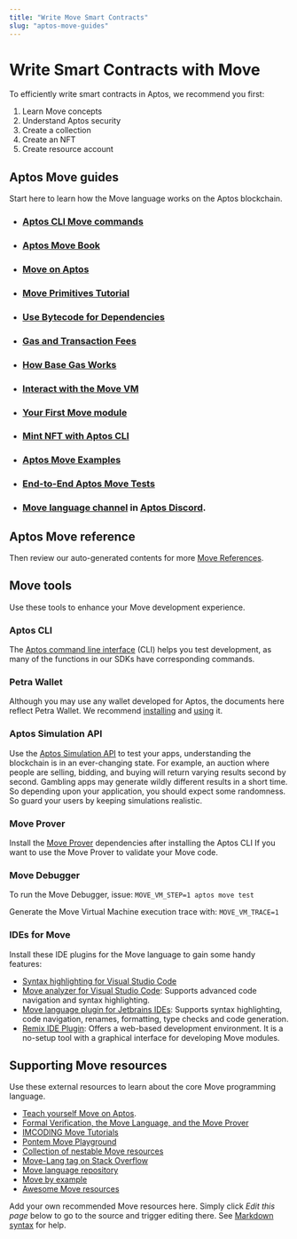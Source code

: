 ```yaml
---
title: "Write Move Smart Contracts"
slug: "aptos-move-guides"
---
```


# Write Smart Contracts with Move

To efficiently write smart contracts in Aptos, we recommend you first:

1. Learn Move concepts
1. Understand Aptos security
1. Create a collection
1. Create an NFT
1. Create resource account

## Aptos Move guides

Start here to learn how the Move language works on the Aptos blockchain. 

- ### [Aptos CLI Move commands](../../cli-tools/aptos-cli-tool/use-aptos-cli.md#move-examples)
- ### [Aptos Move Book](book/SUMMARY.md)
- ### [Move on Aptos](./move-on-aptos.md)
- ### [Move Primitives Tutorial](https://github.com/aptos-labs/aptos-core/tree/main/aptos-move/move-examples/move-tutorial)
- ### [Use Bytecode for Dependencies](./bytecode-dependencies.md)
- ### [Gas and Transaction Fees](../../concepts/gas-txn-fee.md)
- ### [How Base Gas Works](../../concepts/base-gas.md)
- ### [Interact with the Move VM](../interacting-with-the-blockchain.md)
- ### [Your First Move module](../../tutorials/first-move-module.md)
- ### [Mint NFT with Aptos CLI](./mint-nft-cli.md)
- ### [Aptos Move Examples](https://github.com/aptos-labs/aptos-core/tree/main/aptos-move/move-examples)
- ### [End-to-End Aptos Move Tests](https://github.com/aptos-labs/aptos-core/tree/main/aptos-move/e2e-move-tests/src/tests)
- ### [Move language channel](https://discord.com/channels/945856774056083548/955573698868432896) in [Aptos Discord](https://discord.gg/aptoslabs).

## Aptos Move reference

Then review our auto-generated contents for more [Move References](../../reference/move.md).

## Move tools

Use these tools to enhance your Move development experience.

### Aptos CLI

The [Aptos command line interface](../../cli-tools/aptos-cli-tool/index.md) (CLI) helps you test development, as many of the functions in our SDKs have corresponding commands.


### Petra Wallet

Although you may use any wallet developed for Aptos, the documents here reflect Petra Wallet. We recommend [installing](../../guides/install-petra-wallet.md) and [using](https://petra.app/docs/petra-intro) it.


### Aptos Simulation API

Use the [Aptos Simulation API](../../concepts/gas-txn-fee.md#estimating-the-gas-units-via-simulation) to test your apps, understanding the blockchain is in an ever-changing state. For example, an auction where people are selling, bidding, and buying will return varying results second by second. Gambling apps may generate wildly different results in a short time. So depending upon your application, you should expect some randomness. So guard your users by keeping simulations realistic.


### Move Prover

Install the [Move Prover](../../cli-tools/install-move-prover.md) dependencies after installing the Aptos CLI If you want to use the Move Prover to validate your Move code.

### Move Debugger

To run the Move Debugger, issue: `MOVE_VM_STEP=1 aptos move test`

Generate the Move Virtual Machine execution trace with: `MOVE_VM_TRACE=1`


### IDEs for Move

Install these IDE plugins for the Move language to gain some handy features:

- [Syntax highlighting for Visual Studio Code](https://marketplace.visualstudio.com/items?itemName=damirka.move-syntax)
- [Move analyzer for Visual Studio Code](https://marketplace.visualstudio.com/items?itemName=move.move-analyzer): Supports advanced code navigation and syntax highlighting.
- [Move language plugin for Jetbrains IDEs](https://plugins.jetbrains.com/plugin/14721-move-language): Supports syntax highlighting, code navigation, renames, formatting, type checks and code generation.
- [Remix IDE Plugin](../../community/contributions/remix-ide-plugin.md): Offers a web-based development environment. It is a no-setup tool with a graphical interface for developing Move modules.

## Supporting Move resources

Use these external resources to learn about the core Move programming language.

* [Teach yourself Move on Aptos](https://github.com/econia-labs/teach-yourself-move).
* [Formal Verification, the Move Language, and the Move Prover](https://www.certik.com/resources/blog/2wSOZ3mC55AB6CYol6Q2rP-formal-verification-the-move-language-and-the-move-prover)
* [IMCODING Move Tutorials](https://imcoding.online/courses/move-language)
* [Pontem Move Playground](https://playground.pontem.network/)
* [Collection of nestable Move resources](https://github.com/taoheorg/taohe)
* [Move-Lang tag on Stack Overflow](https://stackoverflow.com/questions/tagged/move-lang)
* [Move language repository](https://github.com/move-language/move)
* [Move by example](https://move-book.com/)
* [Awesome Move resources](https://github.com/MystenLabs/awesome-move)

Add your own recommended Move resources here. Simply click *Edit this page* below to go to the source and trigger editing there. See [Markdown syntax](https://www.markdownguide.org/basic-syntax/) for help.
